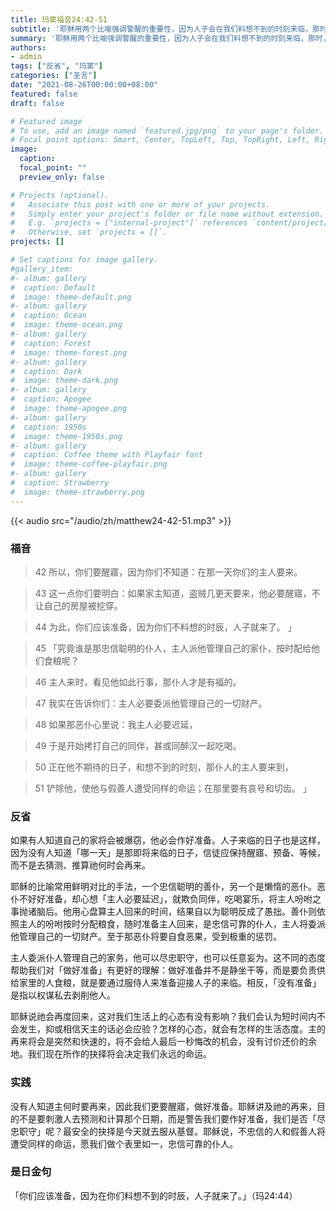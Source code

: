 ```yaml
---
title: 玛窦福音24:42-51
subtitle: '耶稣用两个比喻强调警醒的重要性，因为人子会在我们料想不到的时刻来临，那时，祂必要实行审判；简言之：人子会突然而至审判世人。 这是关于末世的重要讯息。 如果追随基督的人没有响应基督的规劝，一定会在祂来临时惊慌失措。 没有人可以预测基督再次来临的时刻；但在这个过程中，凡用投机取巧取代真心悔改，且不善尽本分的人，结局都非常凄惨。 身为基督徒，我该如何在生活中警醒并时刻准备迎接主的来临呢？'
summary: '耶稣用两个比喻强调警醒的重要性，因为人子会在我们料想不到的时刻来临，那时，祂必要实行审判；简言之：人子会突然而至审判世人。 这是关于末世的重要讯息。 如果追随基督的人没有响应基督的规劝，一定会在祂来临时惊慌失措。 没有人可以预测基督再次来临的时刻；但在这个过程中，凡用投机取巧取代真心悔改，且不善尽本分的人，结局都非常凄惨。 身为基督徒，我该如何在生活中警醒并时刻准备迎接主的来临呢？'
authors:
- admin
tags: ["反省", "玛窦"]
categories: ["圣言"]
date: "2021-08-26T00:00:00+08:00"
featured: false
draft: false

# Featured image
# To use, add an image named `featured.jpg/png` to your page's folder.
# Focal point options: Smart, Center, TopLeft, Top, TopRight, Left, Right, BottomLeft, Bottom, BottomRight
image:
  caption:
  focal_point: ""
  preview_only: false

# Projects (optional).
#   Associate this post with one or more of your projects.
#   Simply enter your project's folder or file name without extension.
#   E.g. `projects = ["internal-project"]` references `content/project/deep-learning/index.md`.
#   Otherwise, set `projects = []`.
projects: []

# Set captions for image gallery.
#gallery_item:
#- album: gallery
#  caption: Default
#  image: theme-default.png
#- album: gallery
#  caption: Ocean
#  image: theme-ocean.png
#- album: gallery
#  caption: Forest
#  image: theme-forest.png
#- album: gallery
#  caption: Dark
#  image: theme-dark.png
#- album: gallery
#  caption: Apogee
#  image: theme-apogee.png
#- album: gallery
#  caption: 1950s
#  image: theme-1950s.png
#- album: gallery
#  caption: Coffee theme with Playfair font
#  image: theme-coffee-playfair.png
#- album: gallery
#  caption: Strawberry
#  image: theme-strawberry.png
---
```


{{< audio src="/audio/zh/matthew24-42-51.mp3" >}}

### 福音
> 42 所以，你们要醒寤，因为你们不知道：在那一天你们的主人要来。

> 43 这一点你们要明白：如果家主知道，盗贼几更天要来，他必要醒寤，不让自己的房屋被挖穿。

> 44 为此，你们应该准备，因为你们不料想的时辰，人子就来了。 」

> 45 「究竟谁是那忠信聪明的仆人，主人派他管理自己的家仆，按时配给他们食粮呢？

> 46 主人来时，看见他如此行事，那仆人才是有福的。

> 47 我实在告诉你们：主人必要委派他管理自己的一切财产。

> 48 如果那恶仆心里说：我主人必要迟延，

> 49 于是开始拷打自己的同伴，甚或同醉汉一起吃喝。

> 50 正在他不期待的日子，和想不到的时刻，那仆人的主人要来到，

> 51 铲除他，使他与假善人遭受同样的命运；在那里要有哀号和切齿。 」

### 反省
如果有人知道自己的家将会被爆窃，他必会作好准备。人子来临的日子也是这样，因为没有人知道「哪一天」是那即将来临的日子，信徒应保持醒寤、预备、等候，而不是去猜测、推算祂何时会再来。

耶稣的比喻常用鲜明对比的手法，一个忠信聪明的善仆，另一个是懒惰的恶仆。恶仆不好好准备，却心想「主人必要延迟」，就欺负同伴，吃喝宴乐，将主人吩咐之事抛诸脑后。他用心盘算主人回来的时间，结果自以为聪明反成了愚拙。善仆则依照主人的吩咐按时分配粮食，随时准备主人回来，是忠信可靠的仆人，主人将委派他管理自己的一切财产。至于那恶仆将要自食恶果，受到极重的惩罚。

主人委派仆人管理自己的家务，他可以尽忠职守，也可以任意妄为。这不同的态度帮助我们对「做好准备」有更好的理解：做好准备并不是静坐干等，而是要负责供给家里的人食粮，就是要通过服侍人来准备迎接人子的来临。相反，「没有准备」是指以权谋私去剥削他人。

耶稣说祂会再度回来，这对我们生活上的心态有没有影响？我们会认为短时间内不会发生，抑或相信天主的话必会应验？怎样的心态，就会有怎样的生活态度。主的再来将会是突然和快速的，将不会给人最后一秒悔改的机会，没有讨价还价的余地。我们现在所作的抉择将会决定我们永远的命运。

### 实践
没有人知道主何时要再来，因此我们更要醒寤，做好准备。耶稣讲及祂的再来，目的不是要刺激人去预测和计算那个日期，而是警告我们要作好准备，我们是否「尽忠职守」呢？最安全的抉择是今天就去服从基督。耶稣说，不忠信的人和假善人将遭受同样的命运，愿我们做个表里如一，忠信可靠的仆人。

### 是日金句
「你们应该准备，因为在你们料想不到的时辰，人子就来了。」（玛24:44）
